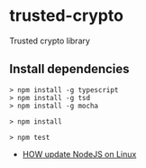 # trusted-crypto
Trusted crypto library

## Install dependencies

```
> npm install -g typescript
> npm install -g tsd
> npm install -g mocha
```


```
> npm install
```


```
> npm test
```


- [HOW update NodeJS on Linux](https://davidwalsh.name/upgrade-nodejs)
